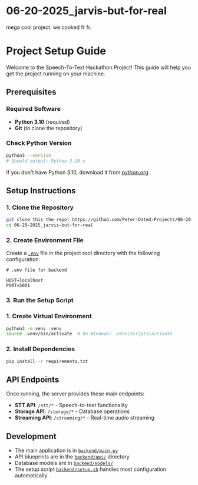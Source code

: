 # 06-20-2025_jarvis-but-for-real

mega cool project. we cooked fr fr.

# Project Setup Guide

Welcome to the Speech-To-Text Hackathon Project! This guide will help you get the project running on your machine.

## Prerequisites

### Required Software

-   **Python 3.10** (required)
-   **Git** (to clone the repository)

### Check Python Version

```bash
python3 --version
# Should output: Python 3.10.x
```

If you don't have Python 3.10, download it from [python.org](https://www.python.org/downloads/).

## Setup Instructions

### 1. Clone the Repository

```bash
git clone this the repo? https://github.com/Peter-Dated-Projects/06-20-2025_jarvis-but-for-real
cd 06-20-2025_jarvis-but-for-real
```

### 2. Create Environment File

Create a [`.env`](.env) file in the project root directory with the following configuration:

```env
# .env file for backend

HOST=localhost
PORT=5001

```

### 3. Run the Setup Script

### 1. Create Virtual Environment

```bash
python3 -m venv .venv
source .venv/bin/activate  # On Windows: .venv\Scripts\activate
```

### 2. Install Dependencies

```bash
pip install -r requirements.txt
```

## API Endpoints

Once running, the server provides these main endpoints:

-   **STT API**: `/stt/*` - Speech-to-text functionality
-   **Storage API**: `/storage/*` - Database operations
-   **Streaming API**: `/streaming/*` - Real-time audio streaming

## Development

-   The main application is in [`backend/main.py`](backend/main.py)
-   API blueprints are in the [`backend/api/`](backend/api/) directory
-   Database models are in [`backend/models/`](backend/models/)
-   The setup script [`backend/setup.sh`](backend/setup.sh) handles most configuration automatically

